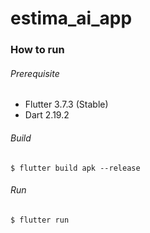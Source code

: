 # estima_ai_app

### How to run


###### Prerequisite
- Flutter 3.7.3 (Stable)
- Dart 2.19.2

###### Build
```
$ flutter build apk --release
```

###### Run
```
$ flutter run 
```
